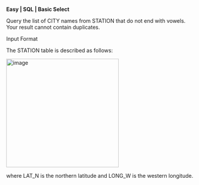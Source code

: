 **Easy | SQL | Basic Select**

Query the list of CITY names from STATION that do not end with vowels. Your result cannot contain duplicates.

Input Format

The STATION table is described as follows:

<img width="300" height="290" alt="image" src="https://github.com/user-attachments/assets/f1077421-ab61-40b6-bb16-bfc7b970c290" />

where LAT_N is the northern latitude and LONG_W is the western longitude.
